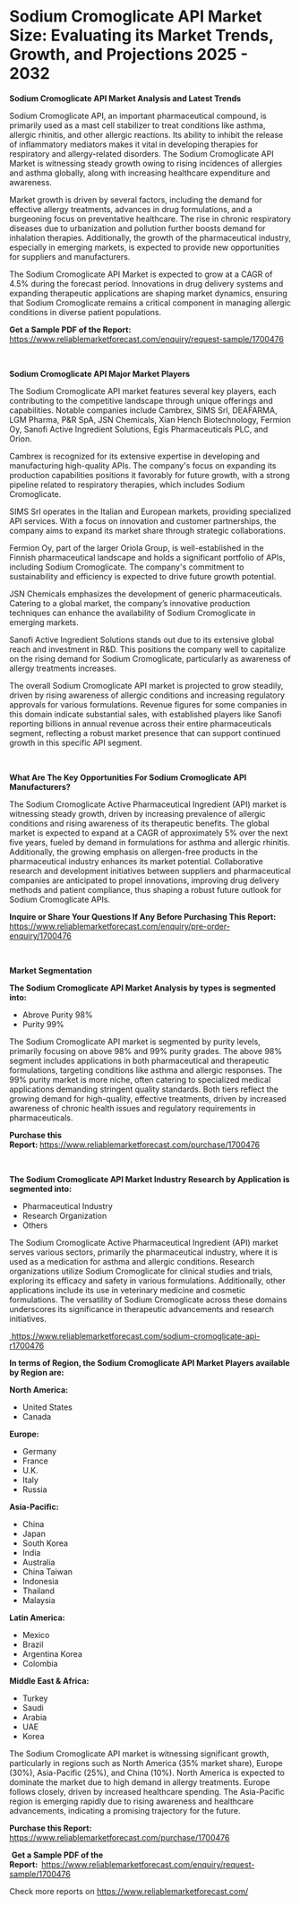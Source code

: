 <p><h1>Sodium Cromoglicate API Market Size: Evaluating its Market Trends, Growth, and Projections 2025 - 2032</h1></p><p><strong>Sodium Cromoglicate API Market Analysis and Latest Trends</strong></p>
<p><p>Sodium Cromoglicate API, an important pharmaceutical compound, is primarily used as a mast cell stabilizer to treat conditions like asthma, allergic rhinitis, and other allergic reactions. Its ability to inhibit the release of inflammatory mediators makes it vital in developing therapies for respiratory and allergy-related disorders. The Sodium Cromoglicate API Market is witnessing steady growth owing to rising incidences of allergies and asthma globally, along with increasing healthcare expenditure and awareness.</p><p>Market growth is driven by several factors, including the demand for effective allergy treatments, advances in drug formulations, and a burgeoning focus on preventative healthcare. The rise in chronic respiratory diseases due to urbanization and pollution further boosts demand for inhalation therapies. Additionally, the growth of the pharmaceutical industry, especially in emerging markets, is expected to provide new opportunities for suppliers and manufacturers.</p><p>The Sodium Cromoglicate API Market is expected to grow at a CAGR of 4.5% during the forecast period. Innovations in drug delivery systems and expanding therapeutic applications are shaping market dynamics, ensuring that Sodium Cromoglicate remains a critical component in managing allergic conditions in diverse patient populations.</p></p>
<p><strong>Get a Sample PDF of the Report:&nbsp;</strong> <a href="https://www.reliablemarketforecast.com/enquiry/request-sample/1700476?utm_campaign=1875&utm_medium=2&utm_source=Github&utm_content=ia&utm_term=09012025&utm_id=sodium-cromoglicate-api">https://www.reliablemarketforecast.com/enquiry/request-sample/1700476</a></p>
<p>&nbsp;</p>
<p><strong>Sodium Cromoglicate API Major Market Players</strong></p>
<p><p>The Sodium Cromoglicate API market features several key players, each contributing to the competitive landscape through unique offerings and capabilities. Notable companies include Cambrex, SIMS Srl, DEAFARMA, LGM Pharma, P&R SpA, JSN Chemicals, Xian Hench Biotechnology, Fermion Oy, Sanofi Active Ingredient Solutions, Egis Pharmaceuticals PLC, and Orion.</p><p>Cambrex is recognized for its extensive expertise in developing and manufacturing high-quality APIs. The company's focus on expanding its production capabilities positions it favorably for future growth, with a strong pipeline related to respiratory therapies, which includes Sodium Cromoglicate.</p><p>SIMS Srl operates in the Italian and European markets, providing specialized API services. With a focus on innovation and customer partnerships, the company aims to expand its market share through strategic collaborations.</p><p>Fermion Oy, part of the larger Oriola Group, is well-established in the Finnish pharmaceutical landscape and holds a significant portfolio of APIs, including Sodium Cromoglicate. The company's commitment to sustainability and efficiency is expected to drive future growth potential.</p><p>JSN Chemicals emphasizes the development of generic pharmaceuticals. Catering to a global market, the company’s innovative production techniques can enhance the availability of Sodium Cromoglicate in emerging markets.</p><p>Sanofi Active Ingredient Solutions stands out due to its extensive global reach and investment in R&D. This positions the company well to capitalize on the rising demand for Sodium Cromoglicate, particularly as awareness of allergy treatments increases.</p><p>The overall Sodium Cromoglicate API market is projected to grow steadily, driven by rising awareness of allergic conditions and increasing regulatory approvals for various formulations. Revenue figures for some companies in this domain indicate substantial sales, with established players like Sanofi reporting billions in annual revenue across their entire pharmaceuticals segment, reflecting a robust market presence that can support continued growth in this specific API segment.</p></p>
<p>&nbsp;</p>
<p><strong>What Are The Key Opportunities For Sodium Cromoglicate API Manufacturers?</strong></p>
<p><p>The Sodium Cromoglicate Active Pharmaceutical Ingredient (API) market is witnessing steady growth, driven by increasing prevalence of allergic conditions and rising awareness of its therapeutic benefits. The global market is expected to expand at a CAGR of approximately 5% over the next five years, fueled by demand in formulations for asthma and allergic rhinitis. Additionally, the growing emphasis on allergen-free products in the pharmaceutical industry enhances its market potential. Collaborative research and development initiatives between suppliers and pharmaceutical companies are anticipated to propel innovations, improving drug delivery methods and patient compliance, thus shaping a robust future outlook for Sodium Cromoglicate APIs.</p></p>
<p><strong>Inquire or Share Your Questions If Any Before Purchasing This Report:</strong> <a href="https://www.reliablemarketforecast.com/enquiry/pre-order-enquiry/1700476?utm_campaign=1875&utm_medium=2&utm_source=Github&utm_content=ia&utm_term=09012025&utm_id=sodium-cromoglicate-api">https://www.reliablemarketforecast.com/enquiry/pre-order-enquiry/1700476</a></p>
<p>&nbsp;</p>
<p><strong>Market Segmentation</strong></p>
<p><strong>The Sodium Cromoglicate API Market Analysis by types is segmented into:</strong></p>
<p><ul><li>Abrove Purity 98%</li><li>Purity 99%</li></ul></p>
<p><p>The Sodium Cromoglicate API market is segmented by purity levels, primarily focusing on above 98% and 99% purity grades. The above 98% segment includes applications in both pharmaceutical and therapeutic formulations, targeting conditions like asthma and allergic responses. The 99% purity market is more niche, often catering to specialized medical applications demanding stringent quality standards. Both tiers reflect the growing demand for high-quality, effective treatments, driven by increased awareness of chronic health issues and regulatory requirements in pharmaceuticals.</p></p>
<p><strong>Purchase this Report:&nbsp;</strong><a href="https://www.reliablemarketforecast.com/purchase/1700476?utm_campaign=1875&utm_medium=2&utm_source=Github&utm_content=ia&utm_term=09012025&utm_id=sodium-cromoglicate-api">https://www.reliablemarketforecast.com/purchase/1700476</a></p>
<p>&nbsp;</p>
<p><strong>The Sodium Cromoglicate API Market Industry Research by Application is segmented into:</strong></p>
<p><ul><li>Pharmaceutical Industry</li><li>Research Organization</li><li>Others</li></ul></p>
<p><p>The Sodium Cromoglicate Active Pharmaceutical Ingredient (API) market serves various sectors, primarily the pharmaceutical industry, where it is used as a medication for asthma and allergic conditions. Research organizations utilize Sodium Cromoglicate for clinical studies and trials, exploring its efficacy and safety in various formulations. Additionally, other applications include its use in veterinary medicine and cosmetic formulations. The versatility of Sodium Cromoglicate across these domains underscores its significance in therapeutic advancements and research initiatives.</p></p>
<p><a href="https://www.reliablemarketforecast.com/sodium-cromoglicate-api-r1700476?utm_campaign=1875&utm_medium=2&utm_source=Github&utm_content=ia&utm_term=09012025&utm_id=sodium-cromoglicate-api">&nbsp;https://www.reliablemarketforecast.com/sodium-cromoglicate-api-r1700476</a></p>
<p><strong>In terms of Region, the Sodium Cromoglicate API Market Players available by Region are:</strong></p>
<p>
    <p> <strong> North America: </strong>
        <ul>
            <li>United States</li>
            <li>Canada</li>
        </ul>
        </p> 
    <p> <strong> Europe: </strong>
        <ul>
            <li>Germany</li>
            <li>France</li>
            <li>U.K.</li>
            <li>Italy</li>
            <li>Russia</li>
        </ul>
        </p> 
    <p> <strong> Asia-Pacific: </strong>
        <ul>
            <li>China</li>
            <li>Japan</li>
            <li>South Korea</li>
            <li>India</li>
            <li>Australia</li>
            <li>China Taiwan</li>
            <li>Indonesia</li>
            <li>Thailand</li>
            <li>Malaysia</li>
        </ul>
        </p> 
    <p> <strong> Latin America: </strong>
        <ul>
            <li>Mexico</li>
            <li>Brazil</li>
            <li>Argentina Korea</li>
            <li>Colombia</li>
        </ul>
        </p> 
    <p> <strong> Middle East & Africa: </strong>
        <ul>
            <li>Turkey</li>
            <li>Saudi</li>
            <li>Arabia</li>
            <li>UAE</li>
            <li>Korea</li>
        </ul>
    </p>
    </p>
<p><p>The Sodium Cromoglicate API market is witnessing significant growth, particularly in regions such as North America (35% market share), Europe (30%), Asia-Pacific (25%), and China (10%). North America is expected to dominate the market due to high demand in allergy treatments. Europe follows closely, driven by increased healthcare spending. The Asia-Pacific region is emerging rapidly due to rising awareness and healthcare advancements, indicating a promising trajectory for the future.</p></p>
<p><strong>Purchase this Report: </strong><a href="https://www.reliablemarketforecast.com/purchase/1700476?utm_campaign=1875&utm_medium=2&utm_source=Github&utm_content=ia&utm_term=09012025&utm_id=sodium-cromoglicate-api">https://www.reliablemarketforecast.com/purchase/1700476</a></p>
<p>&nbsp;<strong>Get a Sample PDF of the Report:&nbsp;&nbsp;</strong><a href="https://www.reliablemarketforecast.com/enquiry/request-sample/1700476?utm_campaign=1875&utm_medium=2&utm_source=Github&utm_content=ia&utm_term=09012025&utm_id=sodium-cromoglicate-api">https://www.reliablemarketforecast.com/enquiry/request-sample/1700476</a></p>
<p><strong></strong></p>
<p>Check more reports on <a href="https://www.reliablemarketforecast.com/?utm_campaign=1875&utm_medium=2&utm_source=Github&utm_content=ia&utm_term=09012025&utm_id=sodium-cromoglicate-api">https://www.reliablemarketforecast.com/</a></p>